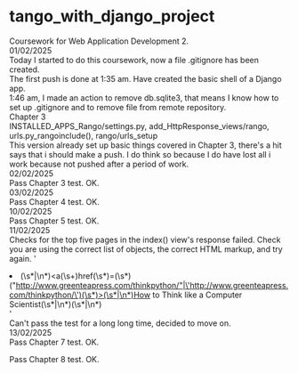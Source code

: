 # tango_with_django_project
Coursework for Web Application Development 2.  
01/02/2025  
Today I started to do this coursework, now a file .gitignore has been created.  
The first push is done at 1:35 am. Have created the basic shell of a Django app.  
1:46 am, I made an action to remove db.sqlite3, that means I know how to set up .gitignore and to remove file from remote repository.  
Chapter 3  
INSTALLED_APPS_Rango/settings.py, add_HttpResponse_views/rango, urls.py_rangoinclude(), rango/urls_setup  
This version already set up basic things covered in Chapter 3, there's a hit says that i should make a push. I do think so because I do have lost all i work because not pushed after a period of work.  
02/02/2025  
Pass Chapter 3 test. OK.  
03/02/2025  
Pass Chapter 4 test. OK.  
10/02/2025  
Pass Chapter 5 test. OK.  
11/02/2025  
Checks for the top five pages in the index() view's response failed. Check you are using the correct list of objects, the correct HTML markup, and try again. '<li>(\s*|\n*)<a(\s+)href(\s*)=(\s*)("http://www.greenteapress.com/thinkpython/"|\'http://www.greenteapress.com/thinkpython/\')(\s*)>(\s*|\n*)How to Think like a Computer Scientist(\s*|\n*)</a>(\s*|\n*)</li>'  
Can't pass the test for a long long time, decided to move on.  
13/02/2025  
Pass Chapter 7 test. OK.  
  
Pass Chapter 8 test. OK.  